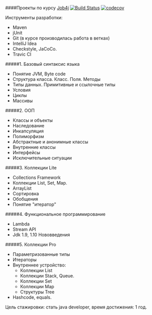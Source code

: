 ####Проекты по курсу [Job4j](https://job4j.ru/ "https://job4j.ru")
[![Build Status](https://travis-ci.org/johnivo/job4j.svg?branch=master)](https://travis-ci.org/johnivo/job4j) [![codecov](https://codecov.io/gh/johnivo/job4j/branch/master/graph/badge.svg)](https://codecov.io/gh/johnivo/job4j)

Инструменты разработки:
 * Maven
 * jUnit
 * Git (в курсе производилась работа в ветках)
 * IntelliJ Idea
 * Сheckstyle, JaCoCo.
 * Travic CI

#####1. Базовый синтаксис языка
* Понятие JVM, Byte code
* Структура класса. Класс. Поля. Методы
* Типы данных. Примитивные и ссылочные типы
* Условия
* Циклы
* Массивы

#####2. ООП
* Классы и объекты
* Наследование
* Инкапсуляция
* Полиморфизм
* Абстрактные и анонимные классы
* Внутренние классы
* Интерфейсы
* Исключительные ситуации

#####3. Коллекции Lite
* Collections Framework
* Коллекции List, Set, Map.
* ArrayList
* Сортировка
* Обобщения
* Понятие "итератор"

#####4. Функциональное программирование
* Lambda
* Stream API
* Jdk 1.9, 1.10 Нововведения

#####5. Коллекции Pro
* Параметризованные типы
* Итераторы
* Внутреннее устройство:
  * Коллекции List
  * Коллекции Stack, Queue.
  * Коллекции Set
  * Коллекции Map
  * Структуры Tree
* Hashcode, equals.

Цель стажировки: стать java developer, время достижения: 1 год.